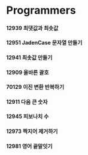# Programmers

#### 12939 최댓값과 최솟값
#### 12951 JadenCase 문자열 만들기
#### 12941 최솟값 만들기
#### 12909 올바른 괄호
#### 70129 이진 변환 반복하기
#### 12911 다음 큰 숫자
#### 12945 피보나치 수
#### 12973 짝지어 제거하기
#### 12981 영어 끝말잇기
